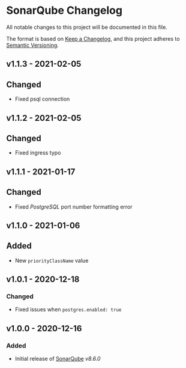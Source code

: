 # SonarQube Changelog

All notable changes to this project will be documented in this file.

The format is based on [Keep a Changelog](https://keepachangelog.com/en/1.0.0/),
and this project adheres to [Semantic Versioning](https://semver.org/spec/v2.0.0.html).

<!-- ## [UNRELEASED]
### Added
### Changed
### Deprecated
### Removed -->

## v1.1.3 - 2021-02-05

## Changed

- Fixed psql connection

## v1.1.2 - 2021-02-05

## Changed

- Fixed ingress typo

## v1.1.1 - 2021-01-17

## Changed

- Fixed _PostgreSQL_ port number formatting error

## v1.1.0 - 2021-01-06

## Added

- New `priorityClassName` value

## v1.0.1 - 2020-12-18

### Changed

- Fixed issues when `postgres.enabled: true`

## v1.0.0 - 2020-12-16

### Added

- Initial release of [SonarQube](https://www.sonarqube.org/) _v8.6.0_

